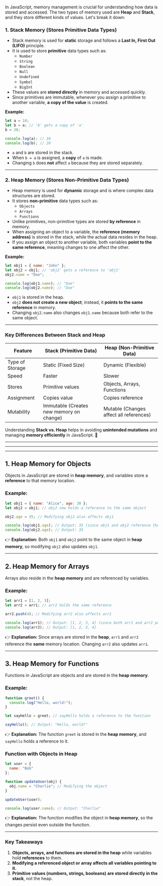 In JavaScript, memory management is crucial for understanding how data is stored and accessed. The two types of memory used are **Heap** and **Stack**, and they store different kinds of values. Let's break it down:

### 1. **Stack Memory (Stores Primitive Data Types)**
   - Stack memory is used for **static** storage and follows a **Last In, First Out (LIFO)** principle.
   - It is used to store **primitive** data types such as:
     - `Number`
     - `String`
     - `Boolean`
     - `Null`
     - `Undefined`
     - `Symbol`
     - `BigInt`
   - These values are **stored directly** in memory and accessed quickly.
   - Since primitives are immutable, whenever you assign a primitive to another variable, **a copy of the value** is created.

   **Example:**
   ```javascript
   let a = 10;
   let b = a; // 'b' gets a copy of 'a'
   b = 20;

   console.log(a); // 10
   console.log(b); // 20
   ```
   - `a` and `b` are stored in the stack.
   - When `b = a` is assigned, a **copy** of `a` is made.
   - Changing `b` does **not** affect `a` because they are stored separately.

---

### 2. **Heap Memory (Stores Non-Primitive Data Types)**
   - Heap memory is used for **dynamic** storage and is where complex data structures are stored.
   - It stores **non-primitive** data types such as:
     - `Objects`
     - `Arrays`
     - `Functions`
   - Unlike primitives, non-primitive types are stored **by reference** in memory.
   - When assigning an object to a variable, the **reference (memory address)** is stored in the stack, while the actual data resides in the heap.
   - If you assign an object to another variable, both variables **point to the same reference**, meaning changes to one affect the other.

   **Example:**
   ```javascript
   let obj1 = { name: "John" };
   let obj2 = obj1; // 'obj2' gets a reference to 'obj1'
   obj2.name = "Doe";

   console.log(obj1.name); // "Doe"
   console.log(obj2.name); // "Doe"
   ```
   - `obj1` is stored in the heap.
   - `obj2` **does not create a new object**; instead, it **points to the same reference** in memory.
   - Changing `obj2.name` also changes `obj1.name` because both refer to the same object.

---

### **Key Differences Between Stack and Heap**
| Feature          | Stack (Primitive Data) | Heap (Non-Primitive Data) |
|-----------------|----------------------|----------------------|
| Type of Storage | Static (Fixed Size)  | Dynamic (Flexible)  |
| Speed          | Faster               | Slower             |
| Stores         | Primitive values      | Objects, Arrays, Functions |
| Assignment     | Copies value          | Copies reference   |
| Mutability     | Immutable (Creates new memory on change) | Mutable (Changes affect all references) |

Understanding **Stack vs. Heap** helps in avoiding **unintended mutations** and managing **memory efficiently** in JavaScript. 🚀


---
---
---

## **1. Heap Memory for Objects**
Objects in JavaScript are stored in **heap memory**, and variables store a **reference** to that memory location.

### **Example:**
```javascript
let obj1 = { name: "Alice", age: 30 };
let obj2 = obj1; // obj2 now holds a reference to the same object

obj2.age = 35; // Modifying obj2 also affects obj1

console.log(obj1.age); // Output: 35 (since obj1 and obj2 reference the same object)
console.log(obj2.age); // Output: 35
```
👉 **Explanation:** Both `obj1` and `obj2` point to the same object in **heap memory**, so modifying `obj2` also updates `obj1`.

---

## **2. Heap Memory for Arrays**
Arrays also reside in the **heap memory** and are referenced by variables.

### **Example:**
```javascript
let arr1 = [1, 2, 3];
let arr2 = arr1; // arr2 holds the same reference

arr2.push(4); // Modifying arr2 also affects arr1

console.log(arr1); // Output: [1, 2, 3, 4] (since both arr1 and arr2 point to the same array)
console.log(arr2); // Output: [1, 2, 3, 4]
```
👉 **Explanation:** Since arrays are stored in the **heap**, `arr1` and `arr2` reference the **same** memory location. Changing `arr2` also updates `arr1`.

---

## **3. Heap Memory for Functions**
Functions in JavaScript are objects and are stored in the **heap memory**.

### **Example:**
```javascript
function greet() {
  console.log("Hello, world!");
}

let sayHello = greet; // sayHello holds a reference to the function

sayHello(); // Output: "Hello, world!"
```
👉 **Explanation:** The function `greet` is stored in the **heap memory**, and `sayHello` holds a reference to it.

### **Function with Objects in Heap**
```javascript
let user = {
  name: "Bob"
};

function updateUser(obj) {
  obj.name = "Charlie"; // Modifying the object
}

updateUser(user);

console.log(user.name); // Output: "Charlie"
```
👉 **Explanation:** The function modifies the object in **heap memory**, so the changes persist even outside the function.

---

### **Key Takeaways**
1. **Objects, arrays, and functions are stored in the heap** while variables hold **references** to them.
2. **Modifying a referenced object or array affects all variables pointing to it.**
3. **Primitive values (numbers, strings, booleans) are stored directly in the stack**, not the heap.